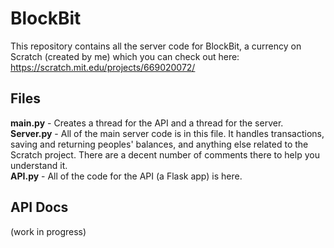 # BlockBit
This repository contains all the server code for BlockBit, a currency on Scratch (created by me) which you can check out here:
https://scratch.mit.edu/projects/669020072/

## Files
**main.py** - Creates a thread for the API and a thread for the server.\
**Server.py** - All of the main server code is in this file. It handles transactions, saving and returning peoples' balances, and anything else related to the Scratch project. There are a decent number of comments there to help you understand it.\
**API.py** - All of the code for the API (a Flask app) is here.

## API Docs
(work in progress)
